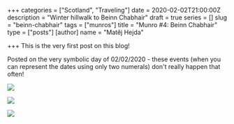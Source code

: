 +++
categories = ["Scotland", "Traveling"]
date = 2020-02-02T21:00:00Z
description = "Winter hillwalk to Beinn Chabhair"
draft = true
series = []
slug = "beinn-chabhair"
tags = ["munros"]
title = "Munro #4: Beinn Chabhair"
type = ["posts"]
[author]
name = "Matěj Hejda"

+++
This is the very first post on this blog!

Posted on the very symbolic day of 02/02/2020 - these events (when you can represent the dates using only two numerals) don't really happen that often!

![](https://res.cloudinary.com/mhejda/image/upload/v1580665840/images/2020-01-18_10-35_0007_tpkly3.jpg)

![](https://res.cloudinary.com/mhejda/image/upload/v1580665991/images/2020-01-18_13-31_0017_raitoa.jpg)

![](https://res.cloudinary.com/mhejda/image/upload/v1580666033/images/2020-01-18_13-34_0026_qolfzd.jpg)